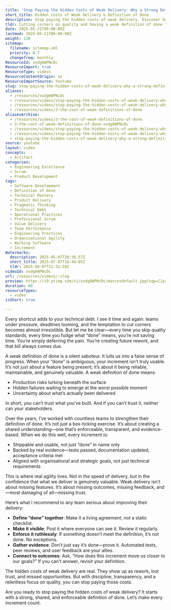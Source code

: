 ```yaml
---
title: 'Stop Paying the Hidden Costs of Weak Delivery: Why a Strong Definition of Done Transforms Your Team’s Results'
short_title: Hidden Costs of Weak Delivery & Definition of Done
description: Stop paying the hidden costs of weak delivery. Discover how a strong, shared definition of done builds trust, quality, and real agility in your team.
tldr: Cutting corners on quality and having a weak definition of done leads to hidden costs like rework, production risks, and lost trust. A clear, shared, and enforceable definition of done ensures every increment is truly usable, reliable, and aligned with business goals. Make your definition of done visible, evidence-based, and strictly enforced to improve delivery outcomes and build stakeholder confidence.
date: 2025-05-21T06:00:00Z
lastmod: 2025-05-21T06:00:00Z
weight: 130
sitemap:
  filename: sitemap.xml
  priority: 0.7
  changefreq: monthly
ResourceId: xxdg6WPNcDc
ResourceImport: true
ResourceType: videos
ResourceContentOrigin: ai
ResourceImportSource: Youtube
slug: stop-paying-the-hidden-costs-of-weak-delivery-why-a-strong-definition-of-done-transforms-your-team-s-results
aliases:
  - /resources/xxdg6WPNcDc
  - /resources/videos/stop-paying-the-hidden-costs-of-weak-delivery-why-a-strong-definition-of-done-transforms-your-teams-results-xxdg6WPNcDc
  - /resources/videos/stop-paying-the-hidden-costs-of-weak-delivery-why-a-strong-definition-of-done-transforms-your-teams-results
  - /resources/videos/3-the-cost-of-weak-definitions-of-done
aliasesArchive:
  - /resources/videos/3-the-cost-of-weak-definitions-of-done
  - 3-the-cost-of-weak-definitions-of-done-xxdg6WPNcDc
  - /resources/videos/stop-paying-the-hidden-costs-of-weak-delivery-why-a-strong-definition-of-done-transforms-your-team-s-results
  - /resources/videos/stop-paying-the-hidden-costs-of-weak-delivery-why-a-strong-definition-of-done-transforms-your-teams-results
  - stop-paying-the-hidden-costs-of-weak-delivery-why-a-strong-definition-of-done-transforms-your-teams-results-xxdg6WPNcDc
source: youtube
layout: video
concepts:
  - Artifact
categories:
  - Engineering Excellence
  - Scrum
  - Product Development
tags:
  - Software Development
  - Definition of Done
  - Technical Mastery
  - Product Delivery
  - Pragmatic Thinking
  - Technical Debt
  - Operational Practices
  - Professional Scrum
  - Value Delivery
  - Team Performance
  - Engineering Practices
  - Organisational Agility
  - Working Software
  - Increment
Watermarks:
  description: 2025-05-07T20:36:57Z
  short_title: 2025-07-07T16:44:05Z
  tldr: 2025-08-07T12:31:58Z
videoId: xxdg6WPNcDc
url: /resources/videos/:slug
preview: https://i9.ytimg.com/vi/xxdg6WPNcDc/maxresdefault.jpg?sqp=CJy47sAG&rs=AOn4CLBj8suPfiSHxrqDQn0oep7IwNm1rg
duration: 60
resourceTypes:
  - video
isShort: true

---
```

Every shortcut adds to your technical debt. I see it time and again: teams under pressure, deadlines looming, and the temptation to cut corners becomes almost irresistible. But let me be clear—every time you skip quality standards, every time you fudge what “done” means, you’re not saving time. You’re simply deferring the pain. You’re creating future rework, and that bill always comes due.

A weak definition of done is a silent saboteur. It lulls us into a false sense of progress. When your “done” is ambiguous, your increment isn’t truly usable. It’s not just about a feature being present; it’s about it being reliable, maintainable, and genuinely valuable. A weak definition of done means:

- Production risks lurking beneath the surface
- Hidden failures waiting to emerge at the worst possible moment
- Uncertainty about what’s actually been delivered

In short, you can’t trust what you’ve built. And if you can’t trust it, neither can your stakeholders.

Over the years, I’ve worked with countless teams to strengthen their definition of done. It’s not just a box-ticking exercise. It’s about creating a shared understanding—one that’s enforceable, transparent, and evidence-based. When we do this well, every increment is:

- Shippable and usable, not just “done” in name only
- Backed by real evidence—tests passed, documentation updated, acceptance criteria met
- Aligned with organisational and strategic goals, not just technical requirements

This is where real agility lives. Not in the speed of delivery, but in the confidence that what we deliver is genuinely valuable. Weak delivery isn’t about missing features. It’s about missing outcomes, missing feedback, and—most damaging of all—missing trust.

Here’s what I recommend to any team serious about improving their delivery:

- **Define “done” together**: Make it a living agreement, not a static checklist.
- **Make it visible**: Post it where everyone can see it. Review it regularly.
- **Enforce it ruthlessly**: If something doesn’t meet the definition, it’s not done. No exceptions.
- **Gather evidence**: Don’t just say it’s done—prove it. Automated tests, peer reviews, and user feedback are your allies.
- **Connect to outcomes**: Ask, “How does this increment move us closer to our goals?” If you can’t answer, revisit your definition.

The hidden costs of weak delivery are real. They show up as rework, lost trust, and missed opportunities. But with discipline, transparency, and a relentless focus on quality, you can stop paying those costs.

Are you ready to stop paying the hidden costs of weak delivery? It starts with a strong, shared, and enforceable definition of done. Let’s make every increment count.
